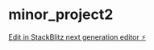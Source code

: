 # minor_project2

[Edit in StackBlitz next generation editor ⚡️](https://stackblitz.com/~/github.com/Astha1121/minor_project2)